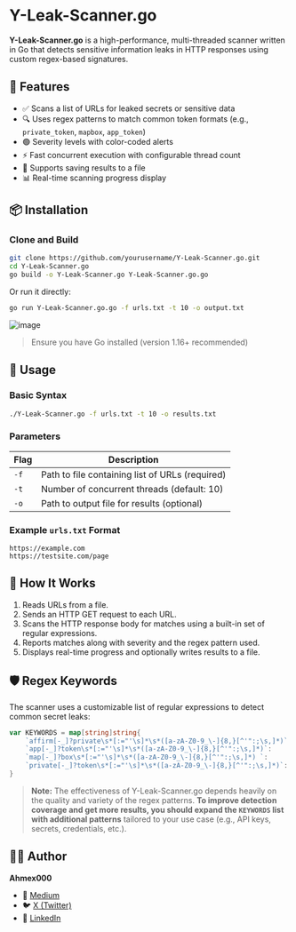 # Y-Leak-Scanner.go

**Y-Leak-Scanner.go** is a high-performance, multi-threaded scanner written in Go that detects sensitive information leaks in HTTP responses using custom regex-based signatures.

## 🚀 Features

* ✅ Scans a list of URLs for leaked secrets or sensitive data
* 🔍 Uses regex patterns to match common token formats (e.g., `private_token`, `mapbox`, `app_token`)
* 🟢 Severity levels with color-coded alerts
* ⚡ Fast concurrent execution with configurable thread count
* 💾 Supports saving results to a file
* 📊 Real-time scanning progress display

## 📦 Installation

### Clone and Build

```bash
git clone https://github.com/yourusername/Y-Leak-Scanner.go.git
cd Y-Leak-Scanner.go
go build -o Y-Leak-Scanner.go Y-Leak-Scanner.go.go
```

Or run it directly:

```bash
go run Y-Leak-Scanner.go.go -f urls.txt -t 10 -o output.txt
```

![image](https://github.com/user-attachments/assets/f706d850-6ccd-4495-b060-a3ee1af47390)

> Ensure you have Go installed (version 1.16+ recommended)

## 🧪 Usage

### Basic Syntax

```bash
./Y-Leak-Scanner.go -f urls.txt -t 10 -o results.txt
```

### Parameters

| Flag | Description                                     |
| ---- | ----------------------------------------------- |
| `-f` | Path to file containing list of URLs (required) |
| `-t` | Number of concurrent threads (default: 10)      |
| `-o` | Path to output file for results (optional)      |

### Example `urls.txt` Format

```
https://example.com
https://testsite.com/page
```

## 🧠 How It Works

1. Reads URLs from a file.
2. Sends an HTTP GET request to each URL.
3. Scans the HTTP response body for matches using a built-in set of regular expressions.
4. Reports matches along with severity and the regex pattern used.
5. Displays real-time progress and optionally writes results to a file.

## 🛡️ Regex Keywords

The scanner uses a customizable list of regular expressions to detect common secret leaks:

```go
var KEYWORDS = map[string]string{
    `affirm[-_]?private\s*[:="'\s]*\s*([a-zA-Z0-9_\-]{8,}[^'":;\s,]*)`: "High",
    `app[-_]?token\s*[:="'\s]*\s*([a-zA-Z0-9_\-]{8,}[^'":;\s,]*)`:      "High",
    `map[-_]?box\s*[:="'\s]*\s*([a-zA-Z0-9_\-]{8,}[^'":;\s,]*) `:       "High",
    `private[-_]?token\s*[:="'\s]*\s*([a-zA-Z0-9_\-]{8,}[^'":;\s,]*)`:  "High",
}
```

> **Note:** The effectiveness of Y-Leak-Scanner.go depends heavily on the quality and variety of the regex patterns. **To improve detection coverage and get more results, you should expand the `KEYWORDS` list with additional patterns** tailored to your use case (e.g., API keys, secrets, credentials, etc.).

## 🧑‍💻 Author

**Ahmex000**

* 📖 [Medium](https://medium.com/@Ahmex000)
* 🐦 [X (Twitter)](https://x.com/Ahmex000)
* 💼 [LinkedIn](https://linkedin.com/in/Ahmex000)

